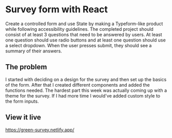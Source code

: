 # Survey form with React

Create a controlled form and use State by making a Typeform-like product while following accessibility guidelines.
The completed project should consist of at least 3 questions that need to be answered by users.
At least one question should use radio buttons and at least one question should use a select dropdown.
When the user presses submit, they should see a summary of their answers.

## The problem

I started with deciding on a design for the survey and then set up the basics of the form. After that I created different components and added the functions needed. The hardest part this week was actually coming up with a theme for the survey.
If I had more time I would've added custom style to the form inputs.

## View it live
https://green-survey.netlify.app/
